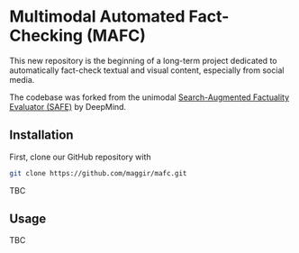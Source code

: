 # Multimodal Automated Fact-Checking (MAFC)

This new repository is the beginning of a long-term project dedicated to automatically fact-check textual and visual content, especially from social media.

The codebase was forked from the unimodal [Search-Augmented Factuality Evaluator (SAFE)](https://arxiv.org/abs/2403.18802) by DeepMind.

## Installation

First, clone our GitHub repository with
```bash
git clone https://github.com/maggir/mafc.git
```
TBC

## Usage
TBC
